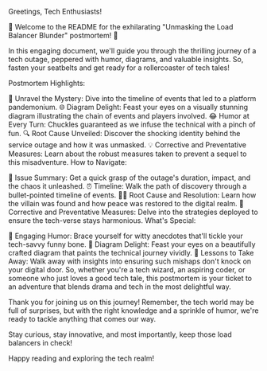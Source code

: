 Greetings, Tech Enthusiasts!

🚀 Welcome to the README for the exhilarating "Unmasking the Load Balancer Blunder" postmortem! 🚀

In this engaging document, we'll guide you through the thrilling journey of a tech outage, peppered with humor, diagrams, and valuable insights. So, fasten your seatbelts and get ready for a rollercoaster of tech tales!

Postmortem Highlights:

🤖 Unravel the Mystery: Dive into the timeline of events that led to a platform pandemonium.
🌐 Diagram Delight: Feast your eyes on a visually stunning diagram illustrating the chain of events and players involved.
😂 Humor at Every Turn: Chuckles guaranteed as we infuse the technical with a pinch of fun.
🔍 Root Cause Unveiled: Discover the shocking identity behind the service outage and how it was unmasked.
💡 Corrective and Preventative Measures: Learn about the robust measures taken to prevent a sequel to this misadventure.
How to Navigate:

📜 Issue Summary: Get a quick grasp of the outage's duration, impact, and the chaos it unleashed.
⏰ Timeline: Walk the path of discovery through a bullet-pointed timeline of events.
🕵️‍♀️ Root Cause and Resolution: Learn how the villain was found and how peace was restored to the digital realm.
🚀 Corrective and Preventative Measures: Delve into the strategies deployed to ensure the tech-verse stays harmonious.
What's Special:

🎉 Engaging Humor: Brace yourself for witty anecdotes that'll tickle your tech-savvy funny bone.
🌈 Diagram Delight: Feast your eyes on a beautifully crafted diagram that paints the technical journey vividly.
🚦 Lessons to Take Away: Walk away with insights into ensuring such mishaps don't knock on your digital door.
So, whether you're a tech wizard, an aspiring coder, or someone who just loves a good tech tale, this postmortem is your ticket to an adventure that blends drama and tech in the most delightful way.

Thank you for joining us on this journey! Remember, the tech world may be full of surprises, but with the right knowledge and a sprinkle of humor, we're ready to tackle anything that comes our way.

Stay curious, stay innovative, and most importantly, keep those load balancers in check!

Happy reading and exploring the tech realm!
